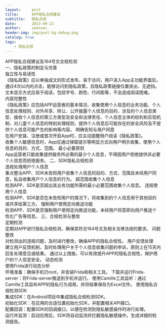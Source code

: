 ```yaml
---
layout:     post
title:      APP隐私合规建设
subtitle:   隐私合规
date:       2023-09-23
author:     seensec
header-img: img/post-bg-debug.png
catalog: true
tags:
    - 隐私合规
---
```

APP隐私合规建设及164号文合规检测<br>
一、隐私政策的制定与完善<br>
独立性与易读性<br>
《隐私政策》应以单独成文的形式发布，易于访问，用户进入App主功能界面后，通过4次以内的点击，能够访问到隐私政策，且隐私政策链接位置突出、无遮挡。
文本显示方式应易于阅读，包括字号、颜色、行间距等，不会造成阅读困难。<br>
内容完整性<br>
《隐私政策》应包括APP运营者的基本情况、收集使用个人信息的业务功能、个人信息处理规则、对外共享、转让、公开披露个人信息的目的、涉及的个人信息类型、接收个人信息的第三方类型及安全和法律责任、个人信息主体的权利和实现机制、对儿童个人信息的特别处理规则、提供个人信息后可能存在的安全风险及不提供个人信息可能产生的影响等内容。
明确告知与用户同意<br>
在用户安装、注册或首次开启App时，应主动提醒用户阅读《隐私政策》。<br>
收集个人敏感信息时，App应通过弹窗提示等明显方式向用户明示收集、使用个人信息的目的、方式、范围。
最小必要原则<br>
App运营者只能收集提供服务所必需的最少个人信息，不得因用户拒绝提供非必要个人信息而拒绝服务。
二、SDK隐私合规检测<br>
违规处理用户个人信息<br>
重点整治APP、SDK未告知用户收集个人信息的目的、方式、范围且未经用户同意，私自收集用户个人信息的行为。
超范围收集个人信息<br>
检测APP、SDK是否超出其业务功能所需的最小必要范围收集个人信息。
违规使用个人信息<br>
检测APP、SDK是否在未告知用户的情况下，将收集到的个人信息用于其他目的或共享给第三方。
强制用户使用定向推送功能<br>
检测APP、SDK是否强制用户使用定向推送功能，未经用户同意即向用户推送个性化广告等信息。
三、合规检测与整改<br>
定期检测<br>
定期对APP进行隐私合规检测，确保其符合164号文及相关法律法规的要求。
问题整改<br>
对检测出的违规问题，及时进行整改，确保APP的隐私合规性。
用户反馈处理<br>
建立用户反馈机制，及时处理用户关于个人信息收集问题的申诉，原则上在15天内回复处理意见或结果。
通过以上措施，可以有效提升APP的隐私合规性，保护用户的个人信息安全。
动态检测<br>
使用Frida进行动态分析<br>
环境准备：确保手机已root，并安装Frida和相关工具。
下载并运行Frida-server：将Frida-server推送到手机并运行。
使用Camille工具监听：通过Camille工具监听APP的隐私行为调用，并将结果保存为Excel文件。
使用隐私合规检测SDK<br>
集成SDK：在Android项目中集成隐私合规检测SDK。<br>
初始化SDK：在应用的合适位置初始化SDK，并配置相关API接口。<br>
配置回调：配置SDK的回调接口，以便在检测到隐私敏感操作时进行处理。<br>
运行并监测：启动应用后，SDK将自动监测并拦截隐私敏感操作，生成详细的检测报告。
